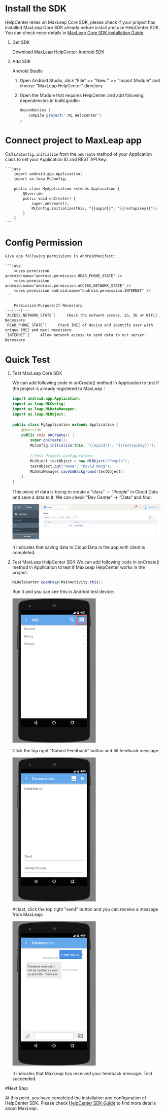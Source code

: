 #	Install the SDK

HelpCenter relies on MaxLeap Core SDK, please check if your project has installed MaxLeap Core SDK already before install and use HelpCenter SDK. You can check more details in [MaxLeap Core SDK installation Guide](ML_DOCS_LINK_PLACEHOLDER_SDK_QUICKSTART_ANDROID).

1. Get SDK

	<a class="download-sdk" href="...">Download MaxLeap HelpCenter Android SDK</a>
	
2. Add SDK

	Android Studio 

	1. 	Open Android Studio, click “File” >> "New.." >> "Import Module" and choose "MaxLeap HelpCenter" directory.
	2. 	Open the Module that requires HelpCenter and add following dependencies in build.gradle:
	
		```java
		dependencies {
			compile project(':ML Helpcenter')
		}
		```

#	Connect project to MaxLeap app
	
Call `LASConfig.initialize` from the `onCreate` method of your Application class to set your Application ID and REST API Key:
	
	```java
		import android.app.Application;
		import as.leap.MLConfig;
	
		public class MyApplication extends Application {
			@Override
			public void onCreate() {
				super.onCreate();
				MLConfig.initialize(this, "{{appid}}", "{{restapikey}}");
			}
		}
	```
	
#	Config Permission

	Give app following permissions in AndroidManifest:
		
	```java
		<uses-permission android:name="android.permission.READ_PHONE_STATE" />
		<uses-permission android:name="android.permission.ACCESS_NETWORK_STATE" />
		<uses-permission android:name="android.permission.INTERNET" />
	```
		
		Permission|Purpose|If Necessary
 	---|---|---
 	`ACCESS_NETWORK_STATE`|		Check the network access, 2G, 3G or WiFi| Necessary
 	`READ_PHONE_STATE`| 	Check IMEI of device and identify user with unique IMEI and mac| Necessary
 	`INTERNET`| 	Allow network access to send data to our server| Necessary

#	Quick Test 

1. Test MaxLeap Core SDK

	We can add following code in onCreate() method in Application to test if the project is already registered to MaxLeap：
	
	```java
	import android.app.Application;
	import as.leap.MLConfig;
	import as.leap.MLDataManager;
	import as.leap.MLObject;
	
	public class MyApplication extends Application {
		@Override
		public void onCreate() {
			super.onCreate();
			MLConfig.initialize(this, "{{appid}}", "{{restapikey}}");
			
			//Test Project Configuration:
			MLObject testObject = new MLObject("People");
			testObject.put("Name", "David Wang");
			MLDataManager.saveInBackground(testObject);
		}
	}
	```
	
	This piece of data is trying to create a “class” － “People” in Cloud Data and save a data to it. We can check "Dev Center" -> "Data" and find:
	
	![imgSDKQSTestAddObj](../../../images/imgSDKQSTestAddObj.png)
	
	It indicates that saving data to Cloud Data in the app with client is completed. 

2. Test MaxLeap HelpCenter SDK
	 We can add following code in onCreate() method in Application to test if MaxLeap HelpCenter works in the project:
	
	```java
	MLHelpCenter.openFaqs(MainActivity.this);
	```
	
	Run it and you can see this in Andriod test device:
	
	![imgSupportHome](../../../images/imgSupportHome.png)
	
	Click the top right "Submit Feedback" button and fill feedback message:
	
	![imgSupportAddMsg](../../../images/imgSupportAddMsg.png)
	
	At last, click the top right "send" button and you can receive a message from MaxLeap: 
		
	![imgSupportConversation](../../../images/imgSupportConversation.png)
	
	It indicates that MaxLeap has received your feedback message. Test succeeded.

#Next Step

At this point, you have completed the installation and configuration of HelpCenter SDK. Please check [HelpCenter SDK Guide](ML_DOCS_GUIDE_LINK_PLACEHOLDER_ANDROID#SUPPORT_ZH) to find more details about MaxLeap.